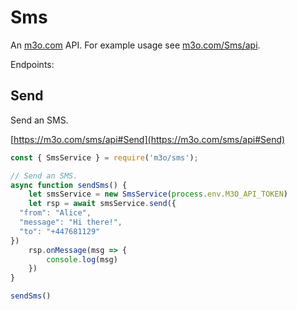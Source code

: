 # Sms

An [m3o.com](https://m3o.com) API. For example usage see [m3o.com/Sms/api](https://m3o.com/Sms/api).

Endpoints:

## Send

Send an SMS.


[https://m3o.com/sms/api#Send](https://m3o.com/sms/api#Send)

```js
const { SmsService } = require('m3o/sms');

// Send an SMS.
async function sendSms() {
	let smsService = new SmsService(process.env.M3O_API_TOKEN)
	let rsp = await smsService.send({
  "from": "Alice",
  "message": "Hi there!",
  "to": "+447681129"
})
	rsp.onMessage(msg => {
		console.log(msg)
	})
}

sendSms()
```
